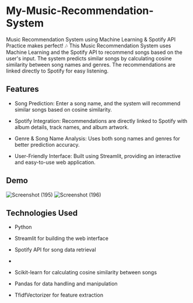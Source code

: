 # My-Music-Recommendation-System
Music Recommendation System using Machine Learning &amp; Spotify API 
Practice makes perfect! 🎶
This Music Recommendation System uses Machine Learning and the Spotify API to recommend songs based on the user's input. The system predicts similar songs by calculating cosine similarity between song names and genres. The recommendations are linked directly to Spotify for easy listening.

## Features
- Song Prediction: Enter a song name, and the system will recommend similar songs based on cosine similarity.

- Spotify Integration: Recommendations are directly linked to Spotify with album details, track names, and album artwork.

- Genre & Song Name Analysis: Uses both song names and genres for better prediction accuracy.

- User-Friendly Interface: Built using Streamlit, providing an interactive and easy-to-use web application.
## Demo
![Screenshot (195)](https://github.com/user-attachments/assets/b08000c1-005b-4032-8e73-473bf8da7ba5)
![Screenshot (196)](https://github.com/user-attachments/assets/4ddf5b39-7bb2-4282-a546-c26930607277)


## Technologies Used
- Python

- Streamlit for building the web interface

- Spotify API for song data retrieval
- 
- Scikit-learn for calculating cosine similarity between songs

- Pandas for data handling and manipulation

- TfidfVectorizer for feature extraction

